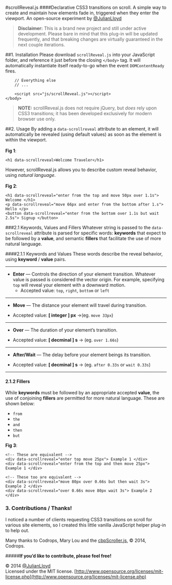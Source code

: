 #scrollReveal.js
####Declarative CSS3 transitions on scroll.
A simple way to create and maintain how elements fade in, triggered when they enter the viewport. An open-source experiment by [@JulianLloyd](https://twitter.com/julianlloyd)

> **Disclaimer:** This is a brand new project and still under active development. Please bare in mind that this plug-in will be updated frequently, and that breaking changes are virtually guaranteed in the next couple iterations.

##1. Installation
Please download `scrollReveal.js` into your JavaScript folder, and reference it just before the closing `</body>` tag. It will automatically instantiate itself ready-to-go when the event `DOMContentReady` fires.


```
    // Everything else
    // ...

    <script src="js/scrollReveal.js"></script>
</body>
```

>**NOTE:** scrollReveal.js does not require jQuery, but *does* rely upon CSS3 transitions; it has been developed exclusively for modern browser use only.


##2. Usage
By adding a `data-scrollreveal` attribute to an element, it will automatically be revealed (using default values) as soon as the element is within the viewport.<br><br> **Fig 1**:

```
<h1 data-scrollreveal>Welcome Traveler</h1>
```
However, scrollReveal.js allows you to describe custom reveal behavior, using *natural language*. <br><br>**Fig 2**:
```
<h1 data-scrollreveal="enter from the top and move 50px over 1.1s"> Welcome </h1>
<p data-scrollreveal="move 66px and enter from the bottom after 1.s"> Hello </p>
<button data-scrollreveal="enter from the bottom over 1.1s but wait 2.5s"> Signup </button>
```



###2.1 Keywords, Values and Fillers
Whatever string is passed to the `data-scrollreveal` attribute is parsed for specific words: **keywords** that expect to be followed by a **value**, and semantic **fillers** that facilitate the use of more natural language.

####2.1.1 Keywords and Values
These words describe the reveal behavior, using **keyword** / **value** pairs.

---

- **Enter** — Controls the direction of your element transition. Whatever value is passed is considered the vector origin. For example, specifying `top` will reveal your element with a downward motion.
  * Accepted value: `top`, `right`, `bottom` or `left`

---

- **Move** — The distance your element will travel during transition.
 * Accepted value: **[ integer ] px** →(eg. `move 33px`)

---

- **Over** — The duration of your element’s transition.
 * Accepted value: **[ decminal ] s** → (eg. `over 1.66s`)

---

- **After/Wait** — The delay before your element beings its transition.
 * Accepted value: **[ decminal ] s** → (eg. `after 0.33s` or `wait 0.33s`)

---

#### 2.1.2 Fillers
While **keywords** must be followed by an appropriate accepted **value**, the use of conjoining **fillers** are permitted for more natural language. These are shown below:

- `from`
- `the`
- `and`
- `then`
- `but`

**Fig 3**:
```
<!-- These are equivalent -->
<div data-scrollreveal="enter top move 25px"> Example 1 </div>
<div data-scrollreveal="enter from the top and then move 25px"> Example 1 </div>

<!-- These too are equivalent -->
<div data-scrollreveal="move 80px over 0.66s but then wait 3s"> Example 2 </div>
<div data-scrollreveal="over 0.66s move 80px wait 3s"> Example 2 </div>
```

### 3. Contributions / Thanks!
I noticed a number of clients requesting CSS3 transitions on scroll for various site elements, so I created this little vanilla JavaScript helper plug-in to help out.

Many thanks to Codrops, Mary Lou and the [cbpScroller.js](http://tympanus.net/codrops/2013/07/18/on-scroll-effect-layout/), © 2014, Codrops.

#####**If you’d like to contribute, please feel free!**

© 2014 [@JulianLloyd](https://twitter.com/julianlloyd)<br>
Licensed under the MIT license.
[http://www.opensource.org/licenses/mit-license.php](http://www.opensource.org/licenses/mit-license.php)
